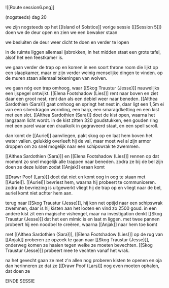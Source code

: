 ![[Route session6.png]]

(nogsteeds) dag 20

we zijn nogsteeds op het [[Island of Solstice]]
vorige sessie ([[Session 5]]) doen we de deur open en zien we een bewaker staan

we besluiten de deur weer dicht te doen en verder te lopen

in de ruimte liggen allemaal ijsbrokken, in het midden staat een grote tafel, alsof het een feestkamer is.

we gaan verder de trap op en komen in een soort throne room die lijkt op een slaapkamer, maar er zijn verder weinig menselijke dingen te vinden. op de muren staan allemaal tekeningen van wolven.

we gaan nóg een trap omhoog, waar [[Skog Traustur (Jesse)]] nauwelijks een ijspegel ontwijkt. [[Elena Footshadow (Lies)]] rent naar boven en ziet daar een groot nest, rent dan als een debiel weer naar beneden. [[Althea Sardothien (Sara)]] gaat omhoog en springt het nest in, daar ligt een 1,5m ei van een silverdragon wormling, een harp, een smaragdketting en een kist met een slot. [[Althea Sardothien (Sara)]] doet de kist open, waarna het langzaam licht wordt. in de kist zitten 320 goudstukken, een gouden ring met een parel waar een draaikolk in gegraveerd staat, en een spell scroll.

dan komt de [[Auriel]] aanvliegen, pakt skog op en laat hem boven het water vallen. gelukkig overleeft hij de val, maar moet wel al zijn armor droppen om zo snel mogelijk naar een schipswrak te zwemmen.

[[Althea Sardothien (Sara)]] en [[Elena Footshadow (Lies)]] rennen op dat moment zo snel mogelijk alle trappen naar beneden. zodra ze bij de bel zijn doen ze deze luiden zodat [[Anjak]] eraan komt

[[Drawr Poof (Lars)]] doet dat niet en komt oog in oog te staan met [[Auriel]]. [[Auriel]] bevriest hem, waarna hij probeert te communiceren. zodra de bevriezing is uitgewerkt vliegt hij de trap op en vliegt naar de bel, auriel komt niet achter hem aan.

terug naar [[Skog Traustur (Jesse)]], hij kon net optijd naar een schipswrak zwemmen, daar is hij kisten aan het looten en vind zo 2500 goud. in een andere kist zit een magische vishengel, maar na investigation denkt [[Skog Traustur (Jesse)]] dat het een mimic is en laat m liggen. met twee pannen probeert hij een noodbel te creëren, waarna [[Anjak]] naar hem toe komt

met [[Althea Sardothien (Sara)]], [[Elena Footshadow (Lies)]] op de rug van [[Anjak]] proberen ze opzoek te gaan naar [[Skog Traustur (Jesse)]], onderweg komen ze haaien tegen welke ze moeten bevechten. [[Skog Traustur (Jesse)]] probeert mee te vechten vanaf het wrak.

na het gevecht gaan ze met z'n allen nog proberen kisten te openen en oja dan herinneren ze dat ze [[Drawr Poof (Lars)]] nog even moeten ophalen, dat doen ze

EINDE SESSIE